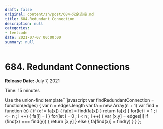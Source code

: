 ```yaml
---
draft: false
original: content/zh/post/684-冗余连接.md
title: 684-Redundant Connection
description: null
categories:
- leetcode
date: 2021-07-07 00:00:00
summary: null
---
```


# 684. Redundant Connections

**Release Date:** July 7, 2021

Time: 15 minutes

Use the union-find template```javascript
var findRedundantConnection = function(edges) {
  var n = edges.length  var fa = new Array(n + 1)
  var find = function (x) {
    if (x != fa[x]) {
      fa[x] = find(fa[x])
    }
    return fa[x]
  }
  for(let i = 1 ; i <= n ; i ++) {
    fa[i] = i
  }
  for(let i = 0 ; i < n ; i ++) {
    var [x,y] = edges[i]
    if (find(x) === find(y)) {
      return [x,y]
    } else {
      fa[find(x)] = find(y)
    }
  }
};
```
